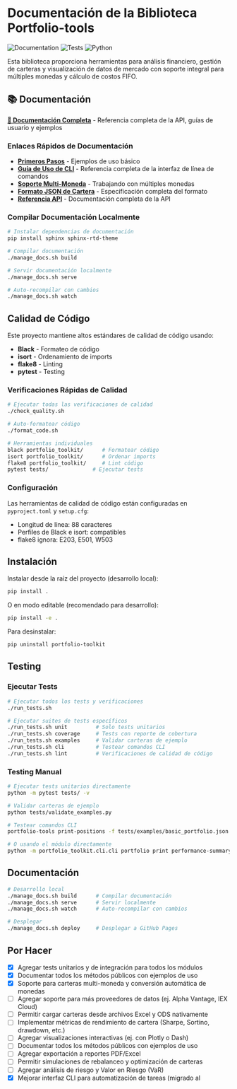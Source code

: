 # Documentación de la Biblioteca Portfolio-tools

![Documentation](https://img.shields.io/badge/docs-sphinx-brightgreen.svg)
![Tests](https://github.com/ggenzone/portfolio-tools/workflows/Tests%20and%20Quality%20Checks/badge.svg)
![Python](https://img.shields.io/badge/python-3.9%2B-blue.svg)

Esta biblioteca proporciona herramientas para análisis financiero, gestión de carteras y visualización de datos de mercado con soporte integral para múltiples monedas y cálculo de costos FIFO.

## 📚 Documentación

**[📖 Documentación Completa](https://ggenzone.github.io/portfolio-toolkit/)** - Referencia completa de la API, guías de usuario y ejemplos

### Enlaces Rápidos de Documentación

- **[Primeros Pasos](https://ggenzone.github.io/portfolio-toolkit/examples/basic_usage.html)** - Ejemplos de uso básico
- **[Guía de Uso de CLI](https://ggenzone.github.io/portfolio-toolkit/examples/cli_usage.html)** - Referencia completa de la interfaz de línea de comandos
- **[Soporte Multi-Moneda](https://ggenzone.github.io/portfolio-toolkit/examples/multi_currency.html)** - Trabajando con múltiples monedas
- **[Formato JSON de Cartera](https://ggenzone.github.io/portfolio-toolkit/user_guide/portfolio_format.html)** - Especificación completa del formato
- **[Referencia API](https://ggenzone.github.io/portfolio-toolkit/api/modules.html)** - Documentación completa de la API

### Compilar Documentación Localmente

```bash
# Instalar dependencias de documentación
pip install sphinx sphinx-rtd-theme

# Compilar documentación
./manage_docs.sh build

# Servir documentación localmente
./manage_docs.sh serve

# Auto-recompilar con cambios
./manage_docs.sh watch
```

## Calidad de Código

Este proyecto mantiene altos estándares de calidad de código usando:

- **Black** - Formateo de código
- **isort** - Ordenamiento de imports  
- **flake8** - Linting
- **pytest** - Testing

### Verificaciones Rápidas de Calidad

```bash
# Ejecutar todas las verificaciones de calidad
./check_quality.sh

# Auto-formatear código
./format_code.sh

# Herramientas individuales
black portfolio_toolkit/      # Formatear código
isort portfolio_toolkit/      # Ordenar imports
flake8 portfolio_toolkit/     # Lint código
pytest tests/              # Ejecutar tests
```

### Configuración

Las herramientas de calidad de código están configuradas en `pyproject.toml` y `setup.cfg`:
- Longitud de línea: 88 caracteres
- Perfiles de Black e isort: compatibles
- flake8 ignora: E203, E501, W503

## Instalación

Instalar desde la raíz del proyecto (desarrollo local):

```bash
pip install .
```
O en modo editable (recomendado para desarrollo):
```bash
pip install -e .
```

Para desinstalar:
```bash
pip uninstall portfolio-toolkit
```

## Testing

### Ejecutar Tests

```bash
# Ejecutar todos los tests y verificaciones
./run_tests.sh

# Ejecutar suites de tests específicos
./run_tests.sh unit         # Solo tests unitarios
./run_tests.sh coverage     # Tests con reporte de cobertura
./run_tests.sh examples     # Validar carteras de ejemplo
./run_tests.sh cli          # Testear comandos CLI
./run_tests.sh lint         # Verificaciones de calidad de código
```

### Testing Manual

```bash
# Ejecutar tests unitarios directamente
python -m pytest tests/ -v

# Validar carteras de ejemplo
python tests/validate_examples.py

# Testear comandos CLI
portfolio-tools print-positions -f tests/examples/basic_portfolio.json

# O usando el módulo directamente
python -m portfolio_toolkit.cli.cli portfolio print performance-summary tests/examples/basic_portfolio.json

```

## Documentación

```bash
# Desarrollo local
./manage_docs.sh build      # Compilar documentación
./manage_docs.sh serve      # Servir localmente
./manage_docs.sh watch      # Auto-recompilar con cambios

# Desplegar
./manage_docs.sh deploy     # Desplegar a GitHub Pages
```

## Por Hacer

- [x] Agregar tests unitarios y de integración para todos los módulos
- [x] Documentar todos los métodos públicos con ejemplos de uso
- [x] Soporte para carteras multi-moneda y conversión automática de monedas
- [ ] Agregar soporte para más proveedores de datos (ej. Alpha Vantage, IEX Cloud)
- [ ] Permitir cargar carteras desde archivos Excel y ODS nativamente
- [ ] Implementar métricas de rendimiento de cartera (Sharpe, Sortino, drawdown, etc.)
- [ ] Agregar visualizaciones interactivas (ej. con Plotly o Dash)
- [ ] Documentar todos los métodos públicos con ejemplos de uso
- [ ] Agregar exportación a reportes PDF/Excel
- [ ] Permitir simulaciones de rebalanceo y optimización de carteras
- [ ] Agregar análisis de riesgo y Valor en Riesgo (VaR)
- [x] Mejorar interfaz CLI para automatización de tareas (migrado al